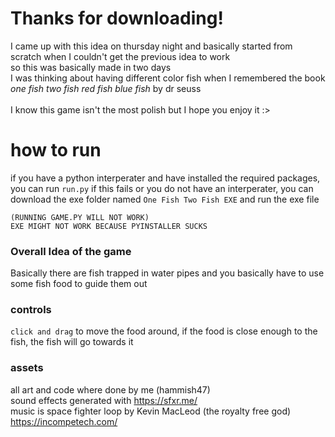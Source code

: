 # Thanks for downloading!

I came up with this idea on thursday night and basically started from scratch when I couldn't get the previous idea to work <br>
so this was basically made in two days<br>
I was thinking about having different color fish when I remembered the book <i>one fish two fish red fish blue fish</i> by dr seuss<br><br>
I know this game isn't the most polish but I hope you enjoy it :>

# how to run

if you have a python interperater and have installed the required packages, you can run `run.py` if this fails or you do not have an interperater, you can download the exe folder named `One Fish Two Fish EXE` and run the exe file

`(RUNNING GAME.PY WILL NOT WORK)`<br>
`EXE MIGHT NOT WORK BECAUSE PYINSTALLER SUCKS`

### Overall Idea of the game

Basically there are fish trapped in water pipes and you basically have to use some fish food to guide them out

### controls

`click and drag` to move the food around, if the food is close enough to the fish, the fish will go towards it

### assets

all art and code where done by me (hammish47)<br>
sound effects generated with https://sfxr.me/ <br>
music is space fighter loop by Kevin MacLeod (the royalty free god) https://incompetech.com/
